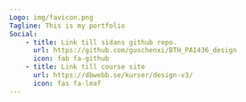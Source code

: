 ```yaml
---
Logo: img/favicon.png
Tagline: This is my portfolio
Social:
    - title: Link till sidans github repo.
      url: https://github.com/guschenxi/BTH_PA1436_design
      icon: fab fa-github
    - title: Link till course site
      url: https://dbwebb.se/kurser/design-v3/
      icon: fas fa-leaf
---
```


